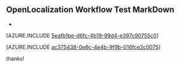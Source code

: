 ## OpenLocalization Workflow Test MarkDown
* 

[AZURE.INCLUDE [5eafb1be-d6fc-4b19-99d4-e397c90755c0](calleeMd1.md)]



[AZURE.INCLUDE [ac375438-0e6c-4e4b-9f9b-016fce2c0075](calleeMd2.md)]

 
thanks!